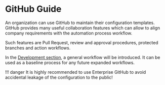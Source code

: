 # GitHub Guide

An organization can use GitHub to maintain their configuration templates. GitHub provides many useful collaboration
features which can allow to align company requirements with the automation process workflow.

Such features are Pull Request, review and approval procedures, protected branches and action workflows.

In the [Development section](github_workflow.md), a general workflow will be introduced. It can be used as a baseline
process for any future expanded workflows.

!!! danger
    It is highly recommended to use Enterprise GitHub to avoid accidental leakage of the configuration to the public!
